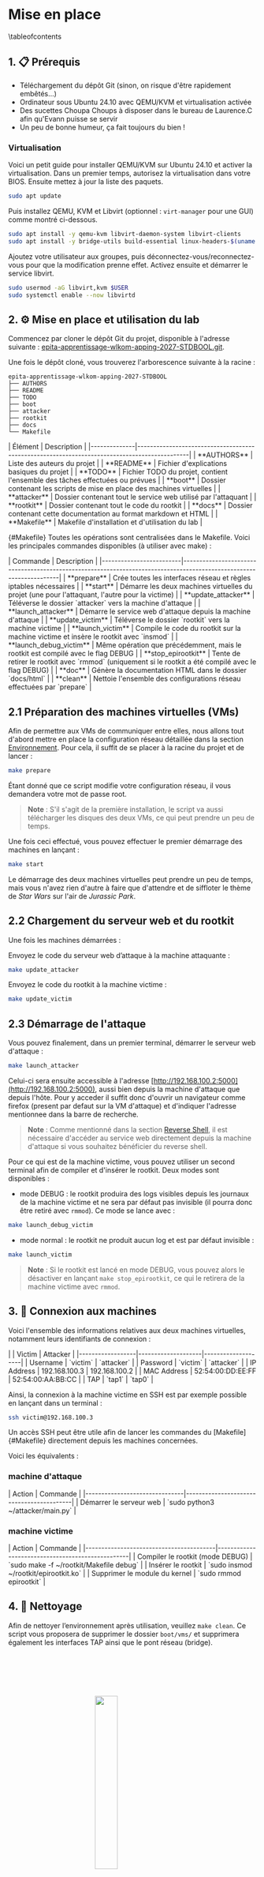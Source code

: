 # Mise en place

\tableofcontents

## 1. 📋 Prérequis

- Téléchargement du dépôt Git (sinon, on risque d'être rapidement embêtés...)
- Ordinateur sous Ubuntu 24.10 avec QEMU/KVM et virtualisation activée
- Des sucettes Choupa Choups à disposer dans le bureau de Laurence.C afin qu'Evann puisse se servir
- Un peu de bonne humeur, ça fait toujours du bien !

### Virtualisation

Voici un petit guide pour installer QEMU/KVM sur Ubuntu 24.10 et activer la virtualisation. Dans un premier temps, autorisez la virtualisation dans votre BIOS. Ensuite mettez à jour la liste des paquets.
```bash
sudo apt update
```

Puis installez QEMU, KVM et Libvirt (optionnel : `virt-manager` pour une GUI) comme montré ci-dessous. 
```bash
sudo apt install -y qemu-kvm libvirt-daemon-system libvirt-clients
sudo apt install -y bridge-utils build-essential linux-headers-$(uname -r)
```

Ajoutez votre utilisateur aux groupes, puis déconnectez-vous/reconnectez-vous pour que la modification prenne effet. Activez ensuite et démarrer le service libvirt.
```bash
sudo usermod -aG libvirt,kvm $USER
sudo systemctl enable --now libvirtd
```

## 2. ⚙️ Mise en place et utilisation du lab

Commencez par cloner le dépôt Git du projet, disponible à l'adresse suivante : [epita-apprentissage-wlkom-apping-2027-STDBOOL.git](epita-apprentissage-wlkom-apping-2027-STDBOOL.git).

Une fois le dépôt cloné, vous trouverez l'arborescence suivante à la racine :
```
epita-apprentissage-wlkom-apping-2027-STDBOOL
├── AUTHORS
├── README
├── TODO
├── boot
├── attacker
├── rootkit
├── docs
└── Makefile
```

<div class="full_width_table">
| Élément      | Description                                                                                   |
|--------------|----------------------------------------------------------------------------------------------|
| **AUTHORS**  | Liste des auteurs du projet                                                                  |
| **README**   | Fichier d'explications basiques du projet                                                    |
| **TODO**     | Fichier TODO du projet, contient l'ensemble des tâches effectuées ou prévues                 |
| **boot**     | Dossier contenant les scripts de mise en place des machines virtuelles                       |
| **attacker** | Dossier contenant tout le service web utilisé par l'attaquant                                |
| **rootkit**  | Dossier contenant tout le code du rootkit                                                    |
| **docs**     | Dossier contenant cette documentation au format markdown et HTML                             |
| **Makefile** | Makefile d'installation et d'utilisation du lab                                              |
</div>

{#Makefile}
Toutes les opérations sont centralisées dans le Makefile. Voici les principales commandes disponibles (à utiliser avec make) :

<div class="full_width_table">
| Commande                | Description                                                                                                         |
|-------------------------|---------------------------------------------------------------------------------------------------------------------|
| **prepare**             | Crée toutes les interfaces réseau et règles iptables nécessaires                                                    |
| **start**               | Démarre les deux machines virtuelles du projet (une pour l'attaquant, l'autre pour la victime)                     |
| **update_attacker**     | Téléverse le dossier `attacker` vers la machine d'attaque                                                          |
| **launch_attacker**     | Démarre le service web d'attaque depuis la machine d'attaque                                                       |
| **update_victim**       | Téléverse le dossier `rootkit` vers la machine victime                                                             |
| **launch_victim**       | Compile le code du rootkit sur la machine victime et insère le rootkit avec `insmod`                               |
| **launch_debug_victim** | Même opération que précédemment, mais le rootkit est compilé avec le flag DEBUG                                    |
| **stop_epirootkit**     | Tente de retirer le rootkit avec `rmmod` (uniquement si le rootkit a été compilé avec le flag DEBUG)               |
| **doc**                 | Génère la documentation HTML dans le dossier `docs/html`                                                           |
| **clean**               | Nettoie l'ensemble des configurations réseau effectuées par `prepare`                                              |
</div>

## 2.1 Préparation des machines virtuelles (VMs)

Afin de permettre aux VMs de communiquer entre elles, nous allons tout d'abord mettre en place la configuration réseau détaillée dans la section [Environnement](#virtual-machines). Pour cela, il suffit de se placer à la racine du projet et de lancer :

```bash
make prepare
```

Étant donné que ce script modifie votre configuration réseau, il vous demandera votre mot de passe root.

> **Note** : S'il s'agit de la première installation, le script va aussi télécharger les disques des deux VMs, ce qui peut prendre un peu de temps.

Une fois ceci effectué, vous pouvez effectuer le premier démarrage des machines en lançant :

```bash
make start
```
Le démarrage des deux machines virtuelles peut prendre un peu de temps, mais vous n'avez rien d'autre à faire que d'attendre et de siffloter le thème de *Star Wars* sur l'air de *Jurassic Park*.

## 2.2 Chargement du serveur web et du rootkit

Une fois les machines démarrées :

Envoyez le code du serveur web d’attaque à la machine attaquante :
```bash
make update_attacker
```

Envoyez le code du rootkit à la machine victime :
```bash
make update_victim
```

## 2.3 Démarrage de l'attaque

Vous pouvez finalement, dans un premier terminal, démarrer le serveur web d'attaque :

```bash
make launch_attacker
```

Celui-ci sera ensuite accessible à l'adresse [http://192.168.100.2:5000](http://192.168.100.2:5000), aussi bien depuis la machine d'attaque que depuis l'hôte. Pour y acceder il suffit donc d'ouvrir un navigateur comme firefox (present par defaut sur la VM d'attaque) et d'indiquer l'adresse mentionnee dans la barre de recherche.

> **Note** : Comme mentionné dans la section [Reverse Shell](#reverse-shell), il est nécessaire d'accéder au service web directement depuis la machine d'attaque si vous souhaitez bénéficier du reverse shell.

Pour ce qui est de la machine victime, vous pouvez utiliser un second terminal afin de compiler et d'insérer le rootkit. Deux modes sont disponibles :
- mode DEBUG : le rootkit produira des logs visibles depuis les journaux de la machine victime et ne sera par défaut pas invisible (il pourra donc être retiré avec `rmmod`). Ce mode se lance avec :

```bash
make launch_debug_victim
``` 

- mode normal : le rootkit ne produit aucun log et est par défaut invisible :

```bash
make launch_victim
```

> **Note** : Si le rootkit est lancé en mode DEBUG, vous pouvez alors le désactiver en lançant `make stop_epirootkit`, ce qui le retirera de la machine victime avec `rmmod`.


## 3. 🔌 Connexion aux machines

Voici l'ensemble des informations relatives aux deux machines virtuelles, notamment leurs identifiants de connexion :

<div class="full_width_table">
|                  | Victim             | Attacker           |
|------------------|--------------------|--------------------|
| Username         | `victim`           | `attacker`         |
| Password         | `victim`           | `attacker`         |
| IP Address       | 192.168.100.3      | 192.168.100.2      |
| MAC Address      | 52:54:00:DD:EE:FF  | 52:54:00:AA:BB:CC  |
| TAP              | `tap1`             | `tap0`             |
</div>

Ainsi, la connexion à la machine victime en SSH est par exemple possible en lançant dans un terminal :
```bash
ssh victim@192.168.100.3
```
Un accès SSH peut être utile afin de lancer les commandes du [Makefile]{#Makefile} directement depuis les machines concernées.

Voici les équivalents :

### machine d'attaque

<div class="full_width_table">
| Action                        | Commande                                 |
|-------------------------------|------------------------------------------|
| Démarrer le serveur web       | `sudo python3 ~/attacker/main.py`        |
</div>

### machine victime

<div class="full_width_table">
| Action                                 | Commande                                         |
|-----------------------------------------|--------------------------------------------------|
| Compiler le rootkit (mode DEBUG)        | `sudo make -f ~/rootkit/Makefile debug`          |
| Insérer le rootkit                      | `sudo insmod ~/rootkit/epirootkit.ko`            |
| Supprimer le module du kernel           | `sudo rmmod epirootkit`                          |
</div>

## 4. 🧹 Nettoyage

Afin de nettoyer l’environnement après utilisation, veuillez `make clean`. 
Ce script vous proposera de supprimer le dossier `boot/vms/` et supprimera également les interfaces TAP ainsi que le pont réseau (bridge).

<img 
  src="logo_no_text.png" 
  style="
    display: block;
    margin: 100px auto;
    width: 30%;
    overflow: hidden;
  "
/>

<div class="section_buttons">

| Previous                          | Next                               |
|:----------------------------------|-----------------------------------:|
| [Overview](01_main.md)            | [Architecture](03_archi.md)        |
</div>